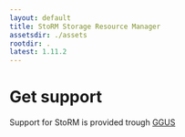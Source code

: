 ```yaml
---
layout: default
title: StoRM Storage Resource Manager
assetsdir: ./assets
rootdir: .
latest: 1.11.2
---
```


# Get support
	
Support for StoRM is provided trough [GGUS](https://ggus.eu/pages/ticket.php)
